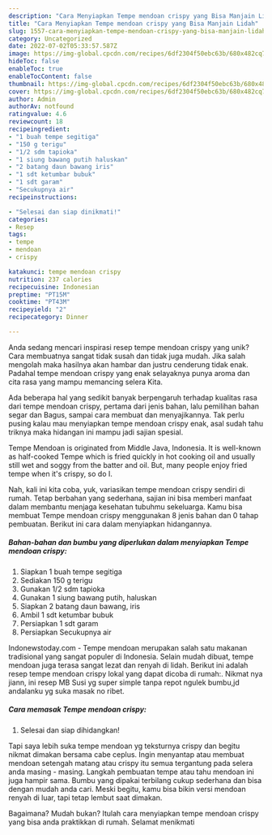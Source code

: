```yaml
---
description: "Cara Menyiapkan Tempe mendoan crispy yang Bisa Manjain Lidah"
title: "Cara Menyiapkan Tempe mendoan crispy yang Bisa Manjain Lidah"
slug: 1557-cara-menyiapkan-tempe-mendoan-crispy-yang-bisa-manjain-lidah
category: Uncategorized
date: 2022-07-02T05:33:57.587Z
image: https://img-global.cpcdn.com/recipes/6df2304f50ebc63b/680x482cq70/tempe-mendoan-crispy-foto-resep-utama.jpg
hideToc: false
enableToc: true
enableTocContent: false
thumbnail: https://img-global.cpcdn.com/recipes/6df2304f50ebc63b/680x482cq70/tempe-mendoan-crispy-foto-resep-utama.jpg
cover: https://img-global.cpcdn.com/recipes/6df2304f50ebc63b/680x482cq70/tempe-mendoan-crispy-foto-resep-utama.jpg
author: Admin
authorAv: notfound
ratingvalue: 4.6
reviewcount: 18
recipeingredient:
- "1 buah tempe segitiga"
- "150 g terigu"
- "1/2 sdm tapioka"
- "1 siung bawang putih haluskan"
- "2 batang daun bawang iris"
- "1 sdt ketumbar bubuk"
- "1 sdt garam"
- "Secukupnya air"
recipeinstructions:

- "Selesai dan siap dinikmati!"
categories:
- Resep
tags:
- tempe
- mendoan
- crispy

katakunci: tempe mendoan crispy 
nutrition: 237 calories
recipecuisine: Indonesian
preptime: "PT15M"
cooktime: "PT43M"
recipeyield: "2"
recipecategory: Dinner

---
```





Anda sedang mencari inspirasi resep tempe mendoan crispy yang unik? Cara membuatnya sangat tidak susah dan tidak juga mudah. Jika salah mengolah maka hasilnya akan hambar dan justru cenderung tidak enak. Padahal tempe mendoan crispy yang enak selayaknya punya aroma dan cita rasa yang mampu memancing selera Kita.





Ada beberapa hal yang sedikit banyak berpengaruh terhadap kualitas rasa dari tempe mendoan crispy, pertama dari jenis bahan, lalu pemilihan bahan segar dan Bagus, sampai cara membuat dan menyajikannya. Tak perlu pusing kalau mau menyiapkan tempe mendoan crispy enak,      asal sudah tahu triknya maka hidangan ini mampu jadi sajian spesial.














Tempe Mendoan is originated from Middle Java, Indonesia. It is well-known as half-cooked Tempe which is fried quickly in hot cooking oil and usually still wet and soggy from the batter and oil. But, many people enjoy fried tempe when it&#39;s crispy, so do I.






Nah, kali ini kita coba, yuk, variasikan tempe mendoan crispy sendiri di rumah. Tetap berbahan yang sederhana, sajian ini bisa memberi manfaat dalam membantu menjaga kesehatan tubuhmu sekeluarga. Kamu bisa membuat Tempe mendoan crispy menggunakan 8 jenis bahan dan 0 tahap pembuatan. Berikut ini cara dalam menyiapkan hidangannya.

<!--inarticleads1-->

##### Bahan-bahan dan bumbu yang diperlukan dalam menyiapkan Tempe mendoan crispy:

1. Siapkan 1 buah tempe segitiga
1. Sediakan 150 g terigu
1. Gunakan 1/2 sdm tapioka
1. Gunakan 1 siung bawang putih, haluskan
1. Siapkan 2 batang daun bawang, iris
1. Ambil 1 sdt ketumbar bubuk
1. Persiapkan 1 sdt garam
1. Persiapkan Secukupnya air


Indonewstoday.com - Tempe mendoan merupakan salah satu makanan tradisional yang sangat populer di Indonesia. Selain mudah dibuat, tempe mendoan juga terasa sangat lezat dan renyah di lidah. Berikut ini adalah resep tempe mendoan crispy lokal yang dapat dicoba di rumah:. Nikmat nya jiann, ini resep MB Susi yg super simple tanpa repot ngulek bumbu,jd andalanku yg suka masak no ribet. 

<!--inarticleads2-->

##### Cara memasak Tempe mendoan crispy:


1. Selesai dan siap dihidangkan!

Tapi saya lebih suka tempe mendoan yg teksturnya crispy dan begitu nikmat dimakan bersama cabe ceplus. Ingin menyantap atau membuat mendoan setengah matang atau crispy itu semua tergantung pada selera anda masing - masing. Langkah pembuatan tempe atau tahu mendoan ini juga hampir sama. Bumbu yang dipakai terbilang cukup sederhana dan bisa dengan mudah anda cari. Meski begitu, kamu bisa bikin versi mendoan renyah di luar, tapi tetap lembut saat dimakan. 

Bagaimana? Mudah bukan? Itulah cara menyiapkan tempe mendoan crispy yang bisa anda praktikkan di rumah. Selamat menikmati
